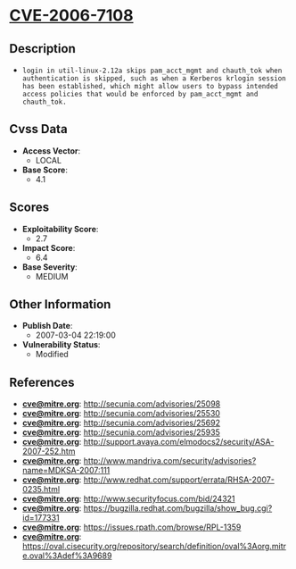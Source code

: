 
# [CVE-2006-7108](http://secunia.com/advisories/25098)

## Description

- `login in util-linux-2.12a skips pam_acct_mgmt and chauth_tok when authentication is skipped, such as when a Kerberos krlogin session has been established, which might allow users to bypass intended access policies that would be enforced by pam_acct_mgmt and chauth_tok.`

## Cvss Data

- **Access Vector**:
  - LOCAL
- **Base Score**:
  - 4.1

## Scores

- **Exploitability Score**:
  - 2.7
- **Impact Score**:
  - 6.4
- **Base Severity**:
  - MEDIUM

## Other Information

- **Publish Date**:
  - 2007-03-04 22:19:00
- **Vulnerability Status**:
  - Modified

## References

- **cve@mitre.org**: http://secunia.com/advisories/25098
- **cve@mitre.org**: http://secunia.com/advisories/25530
- **cve@mitre.org**: http://secunia.com/advisories/25692
- **cve@mitre.org**: http://secunia.com/advisories/25935
- **cve@mitre.org**: http://support.avaya.com/elmodocs2/security/ASA-2007-252.htm
- **cve@mitre.org**: http://www.mandriva.com/security/advisories?name=MDKSA-2007:111
- **cve@mitre.org**: http://www.redhat.com/support/errata/RHSA-2007-0235.html
- **cve@mitre.org**: http://www.securityfocus.com/bid/24321
- **cve@mitre.org**: https://bugzilla.redhat.com/bugzilla/show_bug.cgi?id=177331
- **cve@mitre.org**: https://issues.rpath.com/browse/RPL-1359
- **cve@mitre.org**: https://oval.cisecurity.org/repository/search/definition/oval%3Aorg.mitre.oval%3Adef%3A9689
